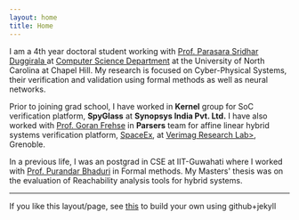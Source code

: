 ```yaml
---
layout: home
title: Home
---
```


I am a 4th year doctoral student working with <a href= 'https://www.cs.unc.edu/~psd/'> Prof. Parasara Sridhar Duggirala </a> at <a href = 'https://cs.unc.edu/'>Computer Science Department</a> at the University of North Carolina at Chapel Hill. My research	is focused on Cyber-Physical Systems, their verification and validation using formal methods as well as neural networks.
    
Prior to joining grad school, I have worked in <b>Kernel</b> group for SoC verification platform, <b>SpyGlass</b> at <b>Synopsys India Pvt. Ltd.</b> I have also worked with <a href='https://sites.google.com/site/frehseg/'>Prof. Goran Frehse</a> in <b>Parsers</b> team for affine linear hybrid systems verification platform, <a href='http://spaceex.imag.fr/'>SpaceEx</a>, at <a href='https://www-verimag.imag.fr/'>Verimag Research Lab></a>, Grenoble.</p>

In a previous life, I was an postgrad in CSE at IIT-Guwahati where I worked with <a href='https://www.iitg.ac.in/pbhaduri/'>Prof. Purandar Bhaduri</a> in Formal methods. My Masters' thesis was on the evaluation of Reachability analysis tools for hybrid systems.

<hr/>

If you like this layout/page, see <a href='demo-post'>this</a> to build your own using github+jekyll 
